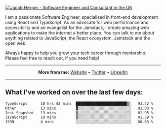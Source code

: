 [![Jacob Herper - Software Engineer and Consultant in the UK](https://res.cloudinary.com/jacobherper/image/upload/v1641506277/gh-image.png)](https://jacobherper.com/)

I am a passionate Software Engineer, specialised in front-end development using React and TypeScript. As an advocate for web performance and accessibility and an evangelist for the Jamstack, I create amazing web applications to make the internet a better place. You can talk to me about anything related to JavaScript, the React ecosystem, Jamstack and the open web.

Always happy to help you grow your tech career through mentorship. Please feel free to reach out, if you need help!

---

<p align="center">
  <strong>More from me:</strong> 
  <a href="https://jacobherper.com/">Website</a> •
  <a href="https://twitter.com/intent/follow?screen_name=jakeherp&tw_p=followbutton">Twitter</a> •
  <a href="https://www.linkedin.com/in/jacobherper/">LinkedIn</a>
</p>

---

## What I've worked on over the last few days:

<!--START_SECTION:waka-->

```txt
TypeScript      10 hrs 42 mins  ███████████████████████▒░   93.42 %
Other           13 mins         ▓░░░░░░░░░░░░░░░░░░░░░░░░   02.03 %
Jest Snapshot   13 mins         ▒░░░░░░░░░░░░░░░░░░░░░░░░   01.95 %
JavaScript      10 mins         ▒░░░░░░░░░░░░░░░░░░░░░░░░   01.59 %
JSON            4 mins          ░░░░░░░░░░░░░░░░░░░░░░░░░   00.63 %
```

<!--END_SECTION:waka-->

